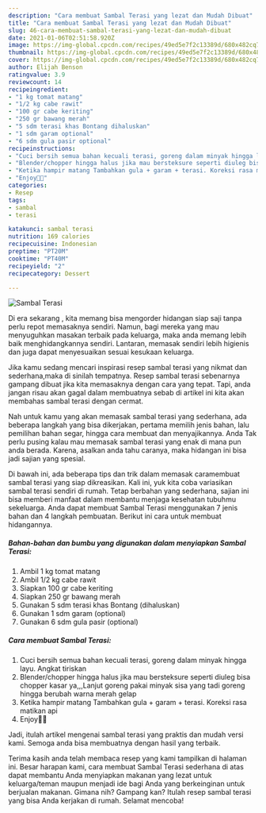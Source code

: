```yaml
---
description: "Cara membuat Sambal Terasi yang lezat dan Mudah Dibuat"
title: "Cara membuat Sambal Terasi yang lezat dan Mudah Dibuat"
slug: 46-cara-membuat-sambal-terasi-yang-lezat-dan-mudah-dibuat
date: 2021-01-06T02:51:58.920Z
image: https://img-global.cpcdn.com/recipes/49ed5e7f2c13389d/680x482cq70/sambal-terasi-foto-resep-utama.jpg
thumbnail: https://img-global.cpcdn.com/recipes/49ed5e7f2c13389d/680x482cq70/sambal-terasi-foto-resep-utama.jpg
cover: https://img-global.cpcdn.com/recipes/49ed5e7f2c13389d/680x482cq70/sambal-terasi-foto-resep-utama.jpg
author: Elijah Benson
ratingvalue: 3.9
reviewcount: 14
recipeingredient:
- "1 kg tomat matang"
- "1/2 kg cabe rawit"
- "100 gr cabe keriting"
- "250 gr bawang merah"
- "5 sdm terasi khas Bontang dihaluskan"
- "1 sdm garam optional"
- "6 sdm gula pasir optional"
recipeinstructions:
- "Cuci bersih semua bahan kecuali terasi, goreng dalam minyak hingga layu. Angkat tiriskan"
- "Blender/chopper hingga halus jika mau bersteksure seperti diuleg bisa chopper kasar ya,,,Lanjut goreng pakai minyak sisa yang tadi goreng hingga berubah warna merah gelap"
- "Ketika hampir matang Tambahkan gula + garam + terasi. Koreksi rasa matikan api"
- "Enjoy🤤😘"
categories:
- Resep
tags:
- sambal
- terasi

katakunci: sambal terasi 
nutrition: 169 calories
recipecuisine: Indonesian
preptime: "PT20M"
cooktime: "PT40M"
recipeyield: "2"
recipecategory: Dessert

---
```



![Sambal Terasi](https://img-global.cpcdn.com/recipes/49ed5e7f2c13389d/680x482cq70/sambal-terasi-foto-resep-utama.jpg)

Di era  sekarang , kita memang bisa mengorder hidangan siap saji tanpa perlu repot memasaknya sendiri. Namun, bagi mereka yang mau menyuguhkan masakan terbaik pada keluarga, maka anda memang lebih baik menghidangkannya sendiri. Lantaran, memasak sendiri lebih higienis dan juga dapat menyesuaikan sesuai kesukaan keluarga.

Jika kamu sedang mencari inspirasi resep sambal terasi yang nikmat dan sederhana,maka di sinilah tempatnya. Resep sambal terasi  sebenarnya gampang dibuat jika kita memasaknya dengan cara yang tepat. Tapi, anda jangan risau akan gagal dalam membuatnya 
sebab di artikel ini kita akan membahas sambal terasi dengan cermat.  



Nah untuk kamu yang akan memasak sambal terasi yang sederhana, ada beberapa langkah yang bisa dikerjakan, pertama memilih jenis bahan, lalu pemilihan bahan segar, hingga cara membuat dan menyajikannya. Anda Tak perlu pusing kalau mau memasak sambal terasi yang enak di mana pun anda berada. Karena, asalkan anda  tahu caranya, maka hidangan ini bisa jadi sajian yang spesial.

Di bawah ini, ada beberapa tips dan trik dalam memasak caramembuat sambal terasi yang siap dikreasikan. Kali ini, yuk kita coba variasikan sambal terasi sendiri di rumah. Tetap berbahan yang sederhana, sajian ini bisa memberi manfaat dalam membantu menjaga kesehatan tubuhmu sekeluarga. Anda dapat membuat Sambal Terasi menggunakan 7 jenis bahan dan 4 langkah pembuatan. Berikut ini cara untuk membuat hidangannya.

<!--inarticleads1-->

##### Bahan-bahan dan bumbu yang digunakan dalam menyiapkan Sambal Terasi:

1. Ambil 1 kg tomat matang
1. Ambil 1/2 kg cabe rawit
1. Siapkan 100 gr cabe keriting
1. Siapkan 250 gr bawang merah
1. Gunakan 5 sdm terasi khas Bontang (dihaluskan)
1. Gunakan 1 sdm garam (optional)
1. Gunakan 6 sdm gula pasir (optional)




<!--inarticleads2-->

##### Cara membuat Sambal Terasi:

1. Cuci bersih semua bahan kecuali terasi, goreng dalam minyak hingga layu. Angkat tiriskan
1. Blender/chopper hingga halus jika mau bersteksure seperti diuleg bisa chopper kasar ya,,,Lanjut goreng pakai minyak sisa yang tadi goreng hingga berubah warna merah gelap
1. Ketika hampir matang Tambahkan gula + garam + terasi. Koreksi rasa matikan api
1. Enjoy🤤😘




Jadi, itulah artikel mengenai  sambal terasi  yang praktis dan mudah versi kami. Semoga anda bisa membuatnya dengan hasil yang terbaik. 

Terima kasih anda telah membaca resep yang kami tampilkan di halaman ini. Besar harapan kami, cara membuat  Sambal Terasi sederhana di atas dapat membantu Anda menyiapkan makanan yang lezat untuk keluarga/teman maupun menjadi ide bagi Anda yang berkeinginan untuk berjualan makanan. Gimana nih? Gampang kan? Itulah resep sambal terasi yang bisa Anda kerjakan di rumah. Selamat mencoba!

